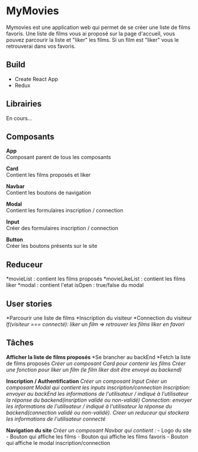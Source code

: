 # MyMovies

  Mymovies est une application web qui permet de se créer une liste de films favoris.
  Une liste de films vous ai proposé sur la page d'accueil, vous pouvez parcourir la liste
  et "liker" les films. Si un film est "liker" vous le retrouverai dans vos favoris.

## Build
  * Create React App
  * Redux


## Librairies

  En cours...


## Composants

  **App**  
  Composant parent de tous les composants

  **Card**  
  Contient les films proposés et liker

  **Navbar**  
  Contient les boutons de navigation

  **Modal**  
  Contient les formulaires inscription / connection

  **Input**  
  Créer des formulaires inscription / connection

  **Button**  
  Créer les boutons présents sur le site


## Reduceur

  *movieList : contient les films proposés
  *movieLikeList : contient les films liker
  *modal : contient l'etat isOpen : true/false du modal


## User stories

  *Parcourir une liste de films
  *Inscription du visiteur
  *Connection du visiteur
  *If(visiteur === connecté): liker un film => retrouver les films liker en favori*


## Tâches

  **Afficher la liste de films proposés**
    *Se brancher au backEnd
    *Fetch la liste de films proposés
    *Créer un composant Card pour contenir les films*
    *Créer une fonction pour liker un film (le film liker doit être envoyé au backend)*

  **Inscription / Authentification**
    *Créer un composant Input*
    *Créer un composant Modal qui contient les inputs inscription/connection*
    *Inscription: envoyer au backEnd les informations de l'utilisateur / indiqué à l'utilisateur la réponse du backend(insription validé ou non-validé)*
    *Connection: envoyer les informations de l'utilisateur / indiqué à l'utilisateur la réponse du backend(connection validé ou non-validé).*
    *Creer un reduceur qui stockera les informations de l'utilisateur connecté*

  **Navigation du site**
    *Créer un composant Navbar qui contient :*
      - Logo du site
      - Bouton qui affiche les films
      - Bouton qui affiche les films favoris
      - Bouton qui affiche le modal inscription/connection
